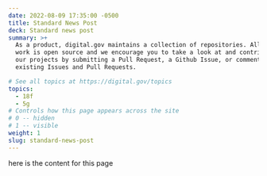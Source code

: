 ```yaml
---
date: 2022-08-09 17:35:00 -0500
title: Standard News Post
deck: Standard news post
summary: >+
  As a product, digital.gov maintains a collection of repositories. All of our
  work is open source and we encourage you to take a look at and contribute to
  our projects by submitting a Pull Request, a Github Issue, or commenting on
  existing Issues and Pull Requests.

# See all topics at https://digital.gov/topics
topics:
  - 18f
  - 5g
# Controls how this page appears across the site
# 0 -- hidden
# 1 -- visible
weight: 1
slug: standard-news-post
---
```

here is the content for this page